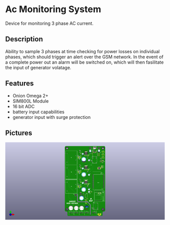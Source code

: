 # Ac Monitoring System

Device for monitoring 3 phase AC current. 

## Description
Ability to sample 3 phases at time checking for power losses on individual phases, which should trigger an alert over the GSM 
network. In the event of a complete power out an alarm will be switched on, which will then fasilitate the input of generator volatage.


## Features
- Onion Omega 2+
- SIM800L Module 
- 16 bit ADC
- battery input capabilities
- generator input with surge protection

## Pictures
![Top_view](https://github.com/kurdish-yoda/Ac-Monitoring-System/blob/master/Documentation/AcMonitoringSystem.png?raw=true)

